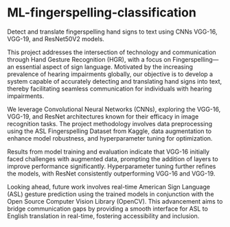 # ML-fingerspelling-classification
Detect and translate fingerspelling hand signs to text using CNNs VGG-16, VGG-19, and ResNet50V2 models.

This project addresses the intersection of technology and communication through Hand Gesture Recognition (HGR), with a focus on Fingerspelling—an essential aspect of sign language. Motivated by the increasing prevalence of hearing impairments globally, our objective is to develop a system capable of accurately detecting and translating hand signs into text, thereby facilitating seamless communication for individuals with hearing impairments.

We leverage Convolutional Neural Networks (CNNs), exploring the VGG-16, VGG-19, and ResNet architectures known for their efficacy in image recognition tasks. The project methodology involves data preprocessing using the ASL Fingerspelling Dataset from Kaggle, data augmentation to enhance model robustness, and hyperparameter tuning for optimization.

Results from model training and evaluation indicate that VGG-16 initially faced challenges with augmented data, prompting the addition of layers to improve performance significantly. Hyperparameter tuning further refines the models, with ResNet consistently outperforming VGG-16 and VGG-19.

Looking ahead, future work involves real-time American Sign Language (ASL) gesture prediction using the trained models in conjunction with the Open Source Computer Vision Library (OpenCV). This advancement aims to bridge communication gaps by providing a smooth interface for ASL to English translation in real-time, fostering accessibility and inclusion. 

